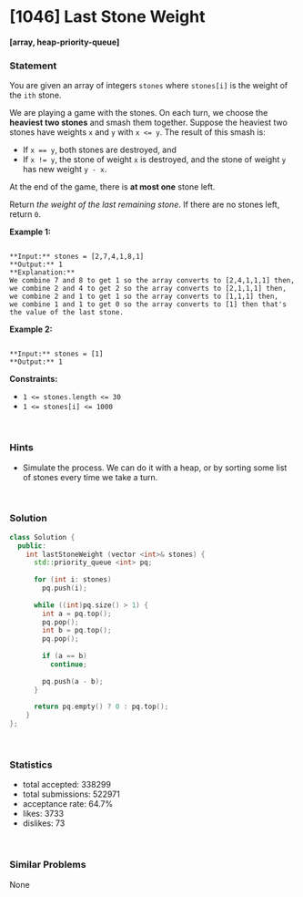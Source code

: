# [1046] Last Stone Weight

**[array, heap-priority-queue]**

### Statement

You are given an array of integers `stones` where `stones[i]` is the weight of the `ith` stone.

We are playing a game with the stones. On each turn, we choose the **heaviest two stones** and smash them together. Suppose the heaviest two stones have weights `x` and `y` with `x <= y`. The result of this smash is:

* If `x == y`, both stones are destroyed, and
* If `x != y`, the stone of weight `x` is destroyed, and the stone of weight `y` has new weight `y - x`.



At the end of the game, there is **at most one** stone left.

Return *the weight of the last remaining stone*. If there are no stones left, return `0`.


**Example 1:**

```

**Input:** stones = [2,7,4,1,8,1]
**Output:** 1
**Explanation:** 
We combine 7 and 8 to get 1 so the array converts to [2,4,1,1,1] then,
we combine 2 and 4 to get 2 so the array converts to [2,1,1,1] then,
we combine 2 and 1 to get 1 so the array converts to [1,1,1] then,
we combine 1 and 1 to get 0 so the array converts to [1] then that's the value of the last stone.

```

**Example 2:**

```

**Input:** stones = [1]
**Output:** 1

```

**Constraints:**
* `1 <= stones.length <= 30`
* `1 <= stones[i] <= 1000`


<br>

### Hints

- Simulate the process.  We can do it with a heap, or by sorting some list of stones every time we take a turn.

<br>

### Solution

```cpp
class Solution {
  public:
    int lastStoneWeight (vector <int>& stones) {
      std::priority_queue <int> pq;
      
      for (int i: stones)
        pq.push(i);
      
      while ((int)pq.size() > 1) {
        int a = pq.top();
        pq.pop();
        int b = pq.top();
        pq.pop();
        
        if (a == b)
          continue;
        
        pq.push(a - b);
      }
      
      return pq.empty() ? 0 : pq.top();
    }
};
```

<br>

### Statistics

- total accepted: 338299
- total submissions: 522971
- acceptance rate: 64.7%
- likes: 3733
- dislikes: 73

<br>

### Similar Problems

None
